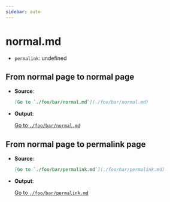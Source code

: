 ```yaml
---
sidebar: auto
---
```


# normal.md 

- `permalink`: undefined

## From normal page to normal page

- **Source**:

  ```markdown
  [Go to `./foo/bar/normal.md`](./foo/bar/normal.md)
  ```

- **Output**:

  [Go to `./foo/bar/normal.md`](./foo/bar/normal.md)


## From normal page to permalink page

- **Source**:

  ```markdown
  [Go to `./foo/bar/permalink.md`](./foo/bar/permalink.md)
  ```

- **Output**:

  [Go to `./foo/bar/permalink.md`](./foo/bar/permalink.md)

